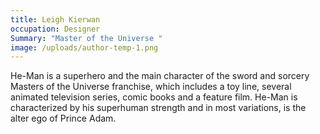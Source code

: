 ```yaml
---
title: Leigh Kierwan
occupation: Designer
Summary: "Master of the Universe "
image: /uploads/author-temp-1.png
---
```

He-Man is a superhero and the main character of the sword and sorcery Masters of the Universe franchise, which includes a toy line, several animated television series, comic books and a feature film. He-Man is characterized by his superhuman strength and in most variations, is the alter ego of Prince Adam.